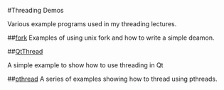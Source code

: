 #Threading Demos

Various example programs used in my threading lectures.

##[fork](fork/)
Examples of using unix fork and how to write a simple deamon. 

##[QtThread](QtThread/)

A simple example to show how to use threading in Qt

##[pthread](pthread/)
A series of examples showing how to thread using pthreads. 

